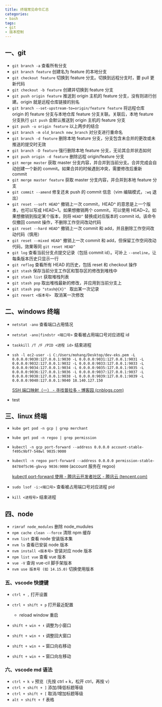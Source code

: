 ```yaml
---
title: 终端常见命令汇总
categories: 
- bash
tags:
- git
- 版本控制
---
```


## 一、git

- `git branch -a` 查看所有分支
- `git branch feature` 创建名为 feature 的本地分支
- `git checkout feature` 切换到 feature 分支。切换到远程分支时，要 pull 更新代码
- `git checkout -b feature` 创建并切换到 feature 分支 <!-- more -->
- `git push origin feature` 推送到 origin 主机的 feature 分支，没有则进行创建。origin 就是远程仓库链接的别名
- `git branch --set-upstream-to=origin/feature feature` 将远程仓库 origin 的 feature 分支与本地仓库 feature 分支关联。关联后，本地 feature 分支执行 `git push` 会默认推送到 origin 主机的 feature 分支
- `git push -u origin feature` 以上两步的结合
- `git branch -m old_branch new_branch` 对分支进行重命名
- `git branch -d feature` 删除本地 feature 分支，分支包含未合并的更改或未推送的提交时无效
- `git branch -D feature` 强行删除本地 feature 分支，无论其合并状态如何
- `git push origin -d feature` 删除远程 origin/feature 分支
- `git merge master` 获取 master 分支内容，并合并到当前分支。合并完成会自动创建一个新的 commit。如果合并的时候遇到冲突，需要修改后重新 commit
- `git merge master feature` 获取 master 分支内容，并合并到本地 feature 分支
- `git commit --amend` 修复还未 push 的 commit 信息（vim 编辑模式，`:wq` 退出）
- `git reset --soft HEAD^` 撤销上一次 commit，HEAD^ 的意思是上一个版本，也可以写成 HEAD~1。如果想撤销两个 commit，可以使用 HEAD~2。如果想撤销到指定某个版本，则将 `HEAD^` 替换成对应版本的 commit id。该命令仅撤回 commit 操作，不删除工作空间改动代码
- `git reset --hard HEAD^` 撤销上一次 commit 和 add，并且删除工作空间改动代码（慎用）
- `git reset --mixed HEAD^` 撤销上一次 commit 和 add，但保留工作空间改动代码，效果等同 `git reset HEAD^`
- `git log` 查看当前分支点提交记录（包括 commit id）。可补上 `--oneline`，让每条版本历史只显示一行
- `git reflog` 查看所有 HEAD 的历史，包括 reset 和 checkout 操作
- `git stash` 保存当前分支工作区和暂存区的修改到堆栈中
- `git stash list` 获取堆栈列表
- `git stash pop` 取出堆栈最新的修改，并应用到当前分支上
- `git stash pop "stash@{X}" ` 取出某一次记录
- `git revert <版本号> ` 取消某一次修改



## 二、windows 终端

- `netstat -ano` 查看端口占用情况

- `netstat -ano|findstr <端口号>` 查看被占用端口号对应进程 id

- `taskkill /T /F /PID <进程 id>` 结束进程

- `ssh -l ec2-user -i C:/Users/mohang/Desktop/dev-eks.pem -L 0.0.0.0:9030:127.0.0.1:9030 -L 0.0.0.0:9031:127.0.0.1:9031 -L 0.0.0.0:9032:127.0.0.1:9032 -L 0.0.0.0:9033:127.0.0.1:9033 -L 0.0.0.0:9034:127.0.0.1:9034 -L 0.0.0.0:9035:127.0.0.1:9035 -L 0.0.0.0:9036:127.0.0.1:9036 -L 0.0.0.0:9037:127.0.0.1:9037 -L 0.0.0.0:9038:127.0.0.1:9038 -L 0.0.0.0:9039:127.0.0.1:9039 -L 0.0.0.0:9040:127.0.0.1:9040 18.140.127.150` 

  [SSH 端口映射（一） - 寻找普拉多 - 博客园 (cnblogs.com)](https://www.cnblogs.com/toughlife/p/5653669.html)

- test



## 三、linux 终端

- `kube get pod -n gcp | grep merchant`  

- `kube get pod -n regoo | grep permission`

- `kubectl -n gcp port-forward --address 0.0.0.0 account-stable-f495c9bf7-548wl 9035:9000`

- `kubectl -n regoo port-forward --address 0.0.0.0 permission-stable-84784f5c96-gbvvp 9036:9000`  (account 服务在 regoo)

  [kubectl port-forward 使用 - 腾讯云开发者社区 - 腾讯云 (tencent.com)](https://cloud.tencent.com/developer/article/1861082)

- `sudo lsof -i:<端口号>` 查看被占用端口号对应进程 pid

- `kill <进程号>` 结束进程



## 四、node

- `rimraf node_modules`  删除 node_mudules
- `npm cache clean --force` 清除 npm 缓存
- `nvm list` 查看 node 安装版本集
- `nvm ls` 查看已安装 node 版本
- `nvm install <版本号>` 安装对应 node 版本
- `npm list vue` 查看 vue 版本
- `vue -V` 查询 vue-cil 脚手架版本
- `nvm use 版本号 (如 14.15.0)`  切换使用版本



### 五、vscode 快捷键

- `ctrl + ,` 打开设置
- `ctrl + shift + p` 打开最近配置
  - reload window 重启

- `shift + win + ⬇`  调整为小窗口
- `shift + win + ⬆`  调整回大窗口
- `shift + win + ➡` 窗口向右移动
- `shift + win + ⬅` 窗口向左移动



### 六、vscode md 语法

- `ctrl + k v` 预览（先按 ctrl + k，松开 ctrl，再按 v）
- `ctrl + shift + ]` 添加/降低标题等级
- `ctrl + shift + [` 取消/增加标题等级
- `alt + shift + f` 表格



